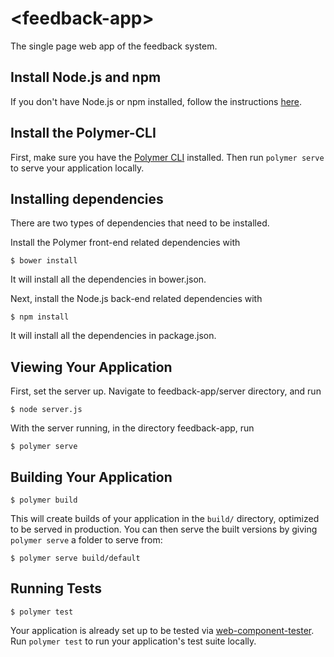 # \<feedback-app\>

The single page web app of the feedback system.

## Install Node.js and npm

If you don't have Node.js or npm installed, follow the instructions [here](https://www.npmjs.com/get-npm). 

## Install the Polymer-CLI

First, make sure you have the [Polymer CLI](https://www.npmjs.com/package/polymer-cli) installed. Then run `polymer serve` to serve your application locally.

## Installing dependencies

There are two types of dependencies that need to be installed.

Install the Polymer front-end related dependencies with

```
$ bower install
```
It will install all the dependencies in bower.json.


Next, install the Node.js back-end related dependencies with

```
$ npm install
```

It will install all the dependencies in package.json.

## Viewing Your Application

First, set the server up. Navigate to feedback-app/server directory, and run

```
$ node server.js
```

With the server running, in the directory feedback-app, run

```
$ polymer serve
```

## Building Your Application

```
$ polymer build
```

This will create builds of your application in the `build/` directory, optimized to be served in production. You can then serve the built versions by giving `polymer serve` a folder to serve from:

```
$ polymer serve build/default
```

## Running Tests

```
$ polymer test
```

Your application is already set up to be tested via [web-component-tester](https://github.com/Polymer/web-component-tester). Run `polymer test` to run your application's test suite locally.